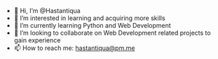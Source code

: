 - 👋 Hi, I’m @Hastantiqua
- 👀 I’m interested in learning and acquiring more skills
- 🌱 I’m currently learning Python and Web Development
- 💞️ I’m looking to collaborate on Web Development related projects to gain experience
- 📫 How to reach me: hastantiqua@pm.me

<!---
Hastantiqua/Hastantiqua is a ✨ special ✨ repository because its `README.md` (this file) appears on your GitHub profile.
You can click the Preview link to take a look at your changes.
--->
